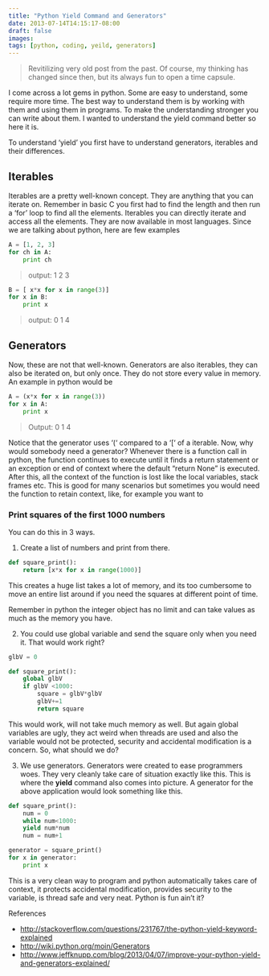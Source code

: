 ```yaml
---
title: "Python Yield Command and Generators"
date: 2013-07-14T14:15:17-08:00
draft: false
images:
tags: [python, coding, yeild, generators]
---
```

> Revitilizing very old post from the past. Of course, my thinking has changed since then, but its always fun to open a time capsule.

I come across a lot gems in python. Some are easy to understand, some require more time. The best way to understand them is by working with them and using them in programs. To make the understanding stronger you can write about them. I wanted to understand the yield command better so here it is.

To understand ‘yield’ you first have to understand generators, iterables and their differences. 

## Iterables

Iterables are a pretty well-known concept. They are anything that you can iterate on. Remember in basic C you first had to find the length and then run a ‘for’ loop to find all the elements. Iterables you can directly iterate and access all the elements. They are now available in most languages. Since we are talking about python, here are few examples

```python
A = [1, 2, 3]
for ch in A:
	print ch
```
> output:
> 1
> 2
> 3

```python
B = [ x*x for x in range(3)]
for x in B:
	print x
```
> output:
> 0
> 1
> 4

## Generators

Now, these are not that well-known. Generators are also iterables, they can also be iterated on, but only once. They do not store every value in memory. An example in python would be

```python
A = (x*x for x in range(3))
for x in A:
	print x
```
> Output:
> 0
> 1
> 4

Notice that the generator uses ‘(‘ compared to a ‘[‘ of a iterable. Now, why would somebody need a generator? 
 Whenever there is a function call in python, the function continues to execute until it finds a return statement or an exception or end of context where the default “return None” is executed. After this, all the context of the function is lost like the local variables, stack frames etc. This is good for many scenarios but sometimes you would need the function to retain context, like, for example you want to

### Print squares of the first 1000 numbers

You can do this in 3 ways.

1. Create a list of numbers and print from there.

```python
def square_print():
	return [x*x for x in range(1000)]
```
This creates a huge list takes a lot of memory, and its too cumbersome to move an entire list around if you need the squares at different point of time. 

Remember in python the integer object has no limit and can take values as much as the memory you have.

2. You could use global variable and send the square only when you need it. That would work right? 
```python
glbV = 0

def square_print():
	global glbV
	if glbV <1000:
		square = glbV*glbV
		glbV+=1
		return square
```
This would work, will not take much memory as well. But again global variables are ugly, they act weird when threads are used and also the variable would not be protected, security and accidental modification is a concern. So, what should we do?

3. We use generators. Generators were created to ease programmers woes. They very cleanly take care of situation exactly like this. This is where the **yield** command also comes into picture. A generator for the above application would look something like this.
```python
def square_print():
	num = 0
	while num<1000:
	yield num*num
	num = num+1

generator = square_print()
for x in generator:
	print x
```
This is a very clean way to program and python automatically takes care of context, it protects accidental modification, provides security to the variable, is thread safe and very neat. Python is fun ain’t it?

References
- http://stackoverflow.com/questions/231767/the-python-yield-keyword-explained
- http://wiki.python.org/moin/Generators
- http://www.jeffknupp.com/blog/2013/04/07/improve-your-python-yield-and-generators-explained/